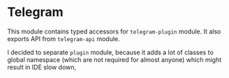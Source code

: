# Telegram

This module contains typed accessors for `telegram-plugin` module. 
It also exports API from `telegram-api` module.

I decided to separate `plugin` module, because it adds a lot of classes 
to global namespace (which are not required for almost anyone) 
which might result in IDE slow down,
